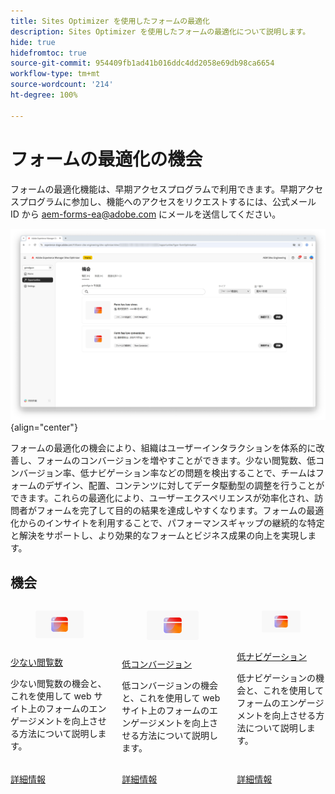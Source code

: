```yaml
---
title: Sites Optimizer を使用したフォームの最適化
description: Sites Optimizer を使用したフォームの最適化について説明します。
hide: true
hidefromtoc: true
source-git-commit: 954409fb1ad41b016ddc4dd2058e69db98ca6654
workflow-type: tm+mt
source-wordcount: '214'
ht-degree: 100%

---
```



# フォームの最適化の機会

<span class="preview">フォームの最適化機能は、早期アクセスプログラムで利用できます。早期アクセスプログラムに参加し、機能へのアクセスをリクエストするには、公式メール ID から aem-forms-ea@adobe.com にメールを送信してください。</span>

<!-- [!VIDEO](https://video.tv.adobe.com/v/3469472/) -->

![フォームの最適化の機会](./assets/form-optimization/hero.png){align="center"}

フォームの最適化の機会により、組織はユーザーインタラクションを体系的に改善し、フォームのコンバージョンを増やすことができます。少ない閲覧数、低コンバージョン率、低ナビゲーション率などの問題を検出することで、チームはフォームのデザイン、配置、コンテンツに対してデータ駆動型の調整を行うことができます。これらの最適化により、ユーザーエクスペリエンスが効率化され、訪問者がフォームを完了して目的の結果を達成しやすくなります。フォームの最適化からのインサイトを利用することで、パフォーマンスギャップの継続的な特定と解決をサポートし、より効果的なフォームとビジネス成果の向上を実現します。

## 機会

<!-- CARDS
 
* ../documentation/opportunities/low-views.md
  {title=Low views}
  {image=../assets/common/card-bag.png}
* ../documentation/opportunities/low-conversions.md
  {title=Low conversions}
  {image=../assets/common/card-bag.png}

--->
<!-- START CARDS HTML - DO NOT MODIFY BY HAND -->
<div class="columns">
    <div class="column is-half-tablet is-half-desktop is-one-third-widescreen" aria-label="Low views">
        <div class="card" style="height: 100%; display: flex; flex-direction: column; height: 100%;">
            <div class="card-image">
                <figure class="image x-is-16by9">
                    <a href="../documentation/opportunities/low-views.md" title="少ない閲覧数" target="_blank" rel="referrer">
                        <img class="is-bordered-r-small" src="../assets/common/card-conversion.png" alt="少ない閲覧数"
                             style="width: 100%; aspect-ratio: 16 / 9; object-fit: cover; overflow: hidden; display: block; margin: auto;">
                    </a>
                </figure>
            </div>
            <div class="card-content is-padded-small" style="display: flex; flex-direction: column; flex-grow: 1; justify-content: space-between;">
                <div class="top-card-content">
                    <p class="headline is-size-6 has-text-weight-bold">
                        <a href="../documentation/opportunities/low-views.md" target="_blank" rel="referrer" title="少ない閲覧数">少ない閲覧数</a>
                    </p>
                    <p class="is-size-6">少ない閲覧数の機会と、これを使用して web サイト上のフォームのエンゲージメントを向上させる方法について説明します。</p>
                </div>
                <a href="../documentation/opportunities/low-views.md" target="_blank" rel="referrer" class="spectrum-Button spectrum-Button--outline spectrum-Button--primary spectrum-Button--sizeM" style="align-self: flex-start; margin-top: 1rem;">
                    <span class="spectrum-Button-label has-no-wrap has-text-weight-bold">詳細情報</span>
                </a>
            </div>
        </div>
    </div>
    <div class="column is-half-tablet is-half-desktop is-one-third-widescreen" aria-label="Low conversions">
        <div class="card" style="height: 100%; display: flex; flex-direction: column; height: 100%;">
            <div class="card-image">
                <figure class="image x-is-16by9">
                    <a href="../documentation/opportunities/low-conversions.md" title="低コンバージョン" target="_blank" rel="referrer">
                        <img class="is-bordered-r-small" src="../assets/common/card-conversion.png" alt="低コンバージョン"
                             style="width: 100%; aspect-ratio: 16 / 9; object-fit: cover; overflow: hidden; display: block; margin: auto;">
                    </a>
                </figure>
            </div>
            <div class="card-content is-padded-small" style="display: flex; flex-direction: column; flex-grow: 1; justify-content: space-between;">
                <div class="top-card-content">
                    <p class="headline is-size-6 has-text-weight-bold">
                        <a href="../documentation/opportunities/low-conversions.md" target="_blank" rel="referrer" title="低コンバージョン">低コンバージョン</a>
                    </p>
                    <p class="is-size-6">低コンバージョンの機会と、これを使用して web サイト上のフォームのエンゲージメントを向上させる方法について説明します。</p>
                </div>
                <a href="../documentation/opportunities/low-conversions.md" target="_blank" rel="referrer" class="spectrum-Button spectrum-Button--outline spectrum-Button--primary spectrum-Button--sizeM" style="align-self: flex-start; margin-top: 1rem;">
                    <span class="spectrum-Button-label has-no-wrap has-text-weight-bold">詳細情報</span>
                </a>
            </div>
        </div>
    </div>
    <div class="column is-half-tablet is-half-desktop is-one-third-widescreen" aria-label="Low navigation">
        <div class="card" style="height: 100%; display: flex; flex-direction: column; height: 100%;">
            <div class="card-image">
                <figure class="image x-is-16by9">
                    <a href="../documentation/opportunities/low-navigation.md" title="低ナビゲーション" target="_blank" rel="referrer">
                        <img class="is-bordered-r-small" src="../assets/common/card-conversion.png" alt="低ナビゲーション"
                             style="width: 100%; aspect-ratio: 16 / 9; object-fit: cover; overflow: hidden; display: block; margin: auto;">
                    </a>
                </figure>
            </div>
            <div class="card-content is-padded-small" style="display: flex; flex-direction: column; flex-grow: 1; justify-content: space-between;">
                <div class="top-card-content">
                    <p class="headline is-size-6 has-text-weight-bold">
                        <a href="../documentation/opportunities/low-navigation.md" target="_blank" rel="referrer" title="アクセシビリティの問題">低ナビゲーション</a>
                    </p>
                    <p class="is-size-6">低ナビゲーションの機会と、これを使用してフォームのエンゲージメントを向上させる方法について説明します。</p>
                </div>
                <a href="../documentation/opportunities/low-navigation.md" target="_blank" rel="referrer" class="spectrum-Button spectrum-Button--outline spectrum-Button--primary spectrum-Button--sizeM" style="align-self: flex-start; margin-top: 1rem;">
                    <span class="spectrum-Button-label has-no-wrap has-text-weight-bold">詳細情報</span>
                </a>
            </div>
        </div>
    </div>
</div>
<!-- END CARDS HTML - DO NOT MODIFY BY HAND -->
